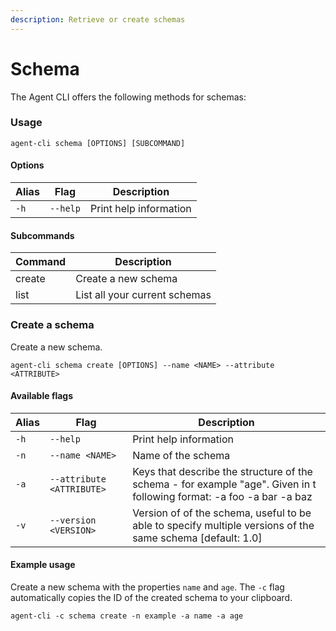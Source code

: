 ```yaml
---
description: Retrieve or create schemas
---
```


# Schema

The Agent CLI offers the following methods for schemas:

### Usage

```
agent-cli schema [OPTIONS] [SUBCOMMAND]
```

#### Options

| Alias | Flag     | Description            |
| ----- | -------- | ---------------------- |
| `-h`  | `--help` | Print help information |

#### Subcommands

| Command | Description                   |
| ------- | ----------------------------- |
| create  | Create a new schema           |
| list    | List all your current schemas |

### Create a schema

Create a new schema.

```
agent-cli schema create [OPTIONS] --name <NAME> --attribute <ATTRIBUTE>
```

#### Available flags

| Alias | Flag                      | Description                                                                                                           |
| ----- | ------------------------- | --------------------------------------------------------------------------------------------------------------------- |
| `-h`  | `--help`                  | Print help information                                                                                                |
| `-n`  | `--name <NAME>`           | Name of the schema                                                                                                    |
| `-a`  | `--attribute <ATTRIBUTE>` | Keys that describe the structure of the schema - for example "age". Given in t following format: -a foo -a bar -a baz |
| `-v`  | `--version <VERSION>`     | Version of of the schema, useful to be able to specify multiple versions of the same schema \[default: 1.0]           |

#### Example usage

Create a new schema with the properties `name` and `age`. The `-c` flag automatically copies the ID of the created schema to your clipboard.

```
agent-cli -c schema create -n example -a name -a age
```
